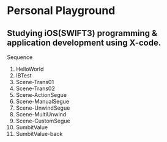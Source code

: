 <h1>Personal Playground</h1>

<h2>Studying iOS(SWIFT3) programming & application development using X-code.</h2>

Sequence</br>
<ol>
  <li>HelloWorld</li>
<li>IBTest</li>
<li>Scene-Trans01</li>
<li>Scene-Trans02</li>
<li>Scene-ActionSegue</li>
<li>Scene-ManualSegue</li>
<li>Scene-UnwindSegue</li>
<li>Scene-MultiUnwind</li>
<li>Scene-CustomSegue</li>
<li>SumbitValue</li>
<li>SumbitValue-back</li>
</ol>
